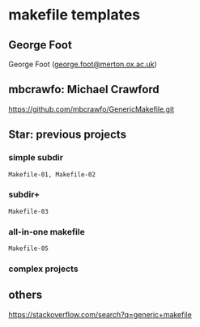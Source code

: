 # makefile templates

## George Foot
George Foot (george.foot@merton.ox.ac.uk)

## mbcrawfo: Michael Crawford
https://github.com/mbcrawfo/GenericMakefile.git

## Star: previous projects
### simple subdir
    Makefile-01, Makefile-02
### subdir+
    Makefile-03
### all-in-one makefile
    Makefile-05
### complex projects

## others  
https://stackoverflow.com/search?q=generic+makefile    

